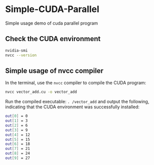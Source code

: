 # Simple-CUDA-Parallel
Simple usage demo of cuda parallel program

## Check the CUDA environment

```sh
nvidia-smi
nvcc --version
```

## Simple usage of nvcc compiler

In the terminal, use the `nvcc` compiler to compile the CUDA program:

```sh
nvcc vector_add.cu -o vector_add  
```

Run the compiled executable: `. /vector_add` and output the following, indicating that the CUDA environment was successfully installed:

```sh
out[0] = 0  
out[1] = 3  
out[2] = 6  
out[3] = 9  
out[4] = 12  
out[5] = 15  
out[6] = 18  
out[7] = 21  
out[8] = 24  
out[9] = 27
```
